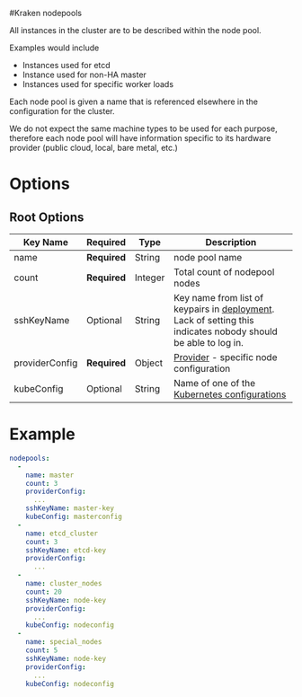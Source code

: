 #Kraken nodepools

All instances in the cluster are to be described within the node pool.

Examples would include

* Instances used for etcd
* Instance used for non-HA master
* Instances used for specific worker loads

Each node pool is given a name that is referenced elsewhere in the configuration for the cluster.

We do not expect the same machine types to be used for each purpose, therefore each node pool will have information specific to its hardware provider (public cloud, local, bare metal, etc.)


# Options
## Root Options
| Key Name | Required | Type | Description|
| --- | --- | --- | --- |
| name | __Required__ | String |node pool name |
| count | __Required__| Integer | Total count of nodepool nodes |
| sshKeyName | Optional | String | Key name from list of keypairs in [deployment](deployment.md). Lack of setting this indicates nobody should be able to log in. |
| providerConfig | __Required__ | Object | [Provider](nodepools/README.md) - specific node configuration |
| kubeConfig | Optional | String | Name of one of the [Kubernetes configurations](kubernetes.md)|


# Example
```yaml
nodepools:
  - 
    name: master
    count: 3
    providerConfig:
      ...
    sshKeyName: master-key
    kubeConfig: masterconfig
  -
    name: etcd_cluster
    count: 3
    sshKeyName: etcd-key
    providerConfig:
      ...
  -
    name: cluster_nodes
    count: 20
    sshKeyName: node-key
    providerConfig:
      ...
    kubeConfig: nodeconfig
  -
    name: special_nodes
    count: 5
    sshKeyName: node-key
    providerConfig:
      ...
    kubeConfig: nodeconfig
```